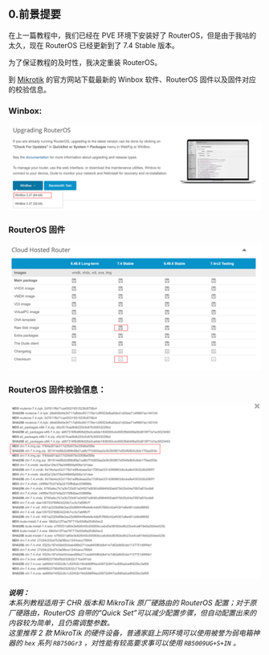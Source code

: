 ## 0.前景提要

在上一篇教程中，我们已经在 PVE 环境下安装好了 RouterOS，但是由于我咕的太久，现在 RouterOS 已经更新到了 7.4 Stable 版本。  

为了保证教程的及时性，我决定重装 RouterOS。  

到 [Mikrotik](https://mikrotik.com/download) 的官方网站下载最新的 Winbox 软件、RouterOS 固件以及固件对应的校验信息。  

### Winbox:

![下载Winbox](img/dl_winbox.png)

### RouterOS 固件

![下载RouterOS](img/dl_ros.png)

### RouterOS 固件校验信息：

![下载RouterOS校验](img/dl_ros_hash.png)

 **_说明：_**   
 _本系列教程适用于 CHR 版本和 MikroTik 原厂硬路由的 RouterOS 配置；对于原厂硬路由，RouterOS 自带的“Quick Set”可以减少配置步骤，但自动配置出来的内容较为简单，且仍需调整参数。_   
 _这里推荐 2 款 MikroTik 的硬件设备，普通家庭上网环境可以使用被誉为弱电箱神器的 `hex` 系列 `RB750Gr3` ，对性能有较高要求事可以使用 `RB5009UG+S+IN` 。_ 